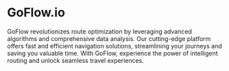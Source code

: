 # GoFlow.io
 GoFlow revolutionizes route optimization by leveraging advanced algorithms and comprehensive data analysis. Our cutting-edge platform offers fast and efficient navigation solutions, streamlining your journeys and saving you valuable time. With GoFlow, experience the power of intelligent routing and unlock seamless travel experiences.
